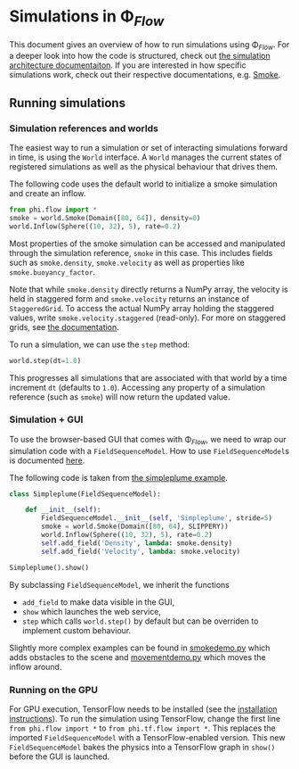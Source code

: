 
# Simulations in Φ<sub>*Flow*</sub>

This document gives an overview of how to run simulations using Φ<sub>*Flow*</sub>.
For a deeper look into how the code is structured, check out [the simulation architecture documentaiton](Simulation_Architecture.md).
If you are interested in how specific simulations work, check out their respective documentations, e.g.
[Smoke](documentation/smoke.md).


## Running simulations

### Simulation references and worlds

The easiest way to run a simulation or set of interacting simulations forward in time, is using the `World` interface.
A `World` manages the current states of registered simulations as well as the physical behaviour that drives them.

The following code uses the default world to initialize a smoke simulation and create an inflow.

```python
from phi.flow import *
smoke = world.Smoke(Domain([80, 64]), density=0)
world.Inflow(Sphere((10, 32), 5), rate=0.2)
```

Most properties of the smoke simulation can be accessed and manipulated through the simulation reference,
`smoke` in this case.
This includes fields such as `smoke.density`, `smoke.velocity` as well as properties like `smoke.buoyancy_factor`.

Note that while `smoke.density` directly returns a NumPy array, the velocity is held in staggered form and
`smoke.velocity` returns an instance of `StaggeredGrid`.
To access the actual NumPy array holding the staggered values, write `smoke.velocity.staggered` (read-only).
For more on staggered grids, see [the documentation](Staggered_Grids.md).

To run a simulation, we can use the `step` method:

```python
world.step(dt=1.0)
```

This progresses all simulations that are associated with that world by a time increment `dt` (defaults to `1.0`).
Accessing any property of a simulation reference (such as `smoke`) will now return the updated value.


### Simulation + GUI

To use the browser-based GUI that comes with Φ<sub>*Flow*</sub>, we need to wrap our simulation code with a
`FieldSequenceModel`.
How to use `FieldSequenceModel`s is documented [here](Browser_GUI.md).

The following code is taken from [the simpleplume example](../demos/simpleplume.py).

```python
class Simpleplume(FieldSequenceModel):

    def __init__(self):
        FieldSequenceModel.__init__(self, 'Simpleplume', stride=5)
        smoke = world.Smoke(Domain([80, 64], SLIPPERY))
        world.Inflow(Sphere((10, 32), 5), rate=0.2)
        self.add_field('Density', lambda: smoke.density)
        self.add_field('Velocity', lambda: smoke.velocity)

Simpleplume().show()
```

By subclassing `FieldSequenceModel`, we inherit the functions

- `add_field` to make data visible in the GUI,
- `show` which launches the web service,
- `step` which calls `world.step()` by default but can be overriden to implement custom behaviour.

Slightly more complex examples can be found in 
[smokedemo.py](../demos/smokedemo.py) which adds obstacles to the scene and 
[movementdemo.py](../demos/movementdemo.py) which moves the inflow around.


### Running on the GPU

For GPU execution, TensorFlow needs to be installed (see the [installation instructions](Installation_Instructions.md)).
To run the simulation using TensorFlow, change the first line `from phi.flow import *` to `from phi.tf.flow import *`.
This replaces the imported `FieldSequenceModel` with a TensorFlow-enabled version.
This new `FieldSequenceModel` bakes the physics into a TensorFlow graph in `show()` before the GUI is launched.



